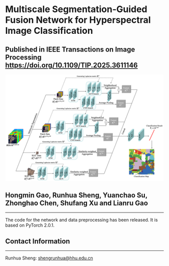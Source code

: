 # Multiscale Segmentation-Guided Fusion Network for Hyperspectral Image Classification

Published in IEEE Transactions on Image Processing
https://doi.org/10.1109/TIP.2025.3611146
----------
![image](https://github.com/shengrunhua/MS2FN/blob/main/Overview%20of%20proposed%20MS2FN.png)
## Hongmin Gao, Runhua Sheng, Yuanchao Su, Zhonghao Chen, Shufang Xu and Lianru Gao
----------
The code for the network and data preprocessing has been released. It is based on PyTorch 2.0.1.
## Contact Information
----------
Runhua Sheng: shengrunhua@hhu.edu.cn
